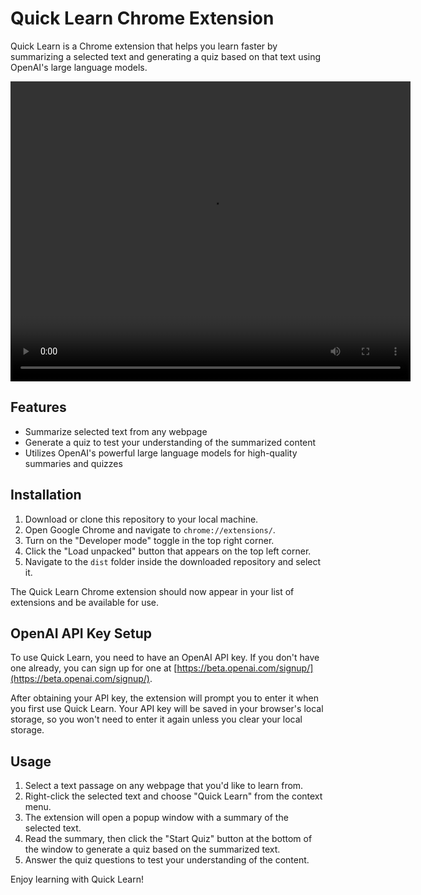 # Quick Learn Chrome Extension

Quick Learn is a Chrome extension that helps you learn faster by summarizing a selected text and generating a quiz based on that text using OpenAI's large language models.

<video width="640" height="480" controls>
  <source src="quicklearn.mp4" type="video/mp4">
  Your browser does not support the video tag.
</video>


## Features

- Summarize selected text from any webpage
- Generate a quiz to test your understanding of the summarized content
- Utilizes OpenAI's powerful large language models for high-quality summaries and quizzes

## Installation

1. Download or clone this repository to your local machine.
2. Open Google Chrome and navigate to `chrome://extensions/`.
3. Turn on the "Developer mode" toggle in the top right corner.
4. Click the "Load unpacked" button that appears on the top left corner.
5. Navigate to the `dist` folder inside the downloaded repository and select it.

The Quick Learn Chrome extension should now appear in your list of extensions and be available for use.

## OpenAI API Key Setup

To use Quick Learn, you need to have an OpenAI API key. If you don't have one already, you can sign up for one at [https://beta.openai.com/signup/](https://beta.openai.com/signup/).

After obtaining your API key, the extension will prompt you to enter it when you first use Quick Learn. Your API key will be saved in your browser's local storage, so you won't need to enter it again unless you clear your local storage.

## Usage

1. Select a text passage on any webpage that you'd like to learn from.
2. Right-click the selected text and choose "Quick Learn" from the context menu.
3. The extension will open a popup window with a summary of the selected text.
4. Read the summary, then click the "Start Quiz" button at the bottom of the window to generate a quiz based on the summarized text.
5. Answer the quiz questions to test your understanding of the content.

Enjoy learning with Quick Learn!